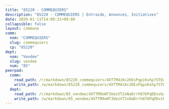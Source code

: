 ```yaml
---
title: "85220 - COMMEQUIERS"
description: "85220 - COMMEQUIERS | Entraide, Annonces, Initiatives"
date: 2020-01-11T14:09:21+09:00
collapsible: false
layout: commune
comm:
  nom: "COMMEQUIERS"
  slug: commequiers
  cp: "85220"
dept:
  nom: "Vendée"
  slug: vendee
  num: "85"
peerpad:
  comm:
    read_path: /r/markdown/85220_commequiers/4XTTM4iKc2KEsPqpiKxhp7STEoAerjK7ARuVDwhZh2qXCD14W
    write_path: /w/markdown/85220_commequiers/4XTTM4iKc2KEsPqpiKxhp7STEoAerjK7ARuVDwhZh2qXCD14W-K3TgTo6wWiUsnYzaFgBwCzH1is4djEGWKeQw3EFfWJS2mphxtcVCaxkCAmVeqtcYxPVAWRsP2YBhBMUdWmmxVeoqUfArU9YfzsxwEdxByGGkTPehT13iUEMstLBEzJJTz1VCfMPp
  dept:
    read_path: /r/markdown/85_vendee/4XTTM9oWT3UezVT2xNaDrrh876PqDDvzbaovSPP6P6ha63Ezk
    write_path: /w/markdown/85_vendee/4XTTM9oWT3UezVT2xNaDrrh876PqDDvzbaovSPP6P6ha63Ezk-K3TgTz4T2Ao5CxcmNgKRpi6DXEbSZWgvvZNdT7V4KiJycR1vvtGLxg5iYYYKajishdNzKNazAywn7vjwqtQs859ALiENaqFJQsULDwd4rYqVPy8n3JbNCeuPxinCnetCgcSuCcyv
---
```


